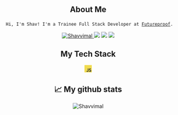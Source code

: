 <h2 align="center"> About Me </h2>
<p align="center"> <code> Hi, I'm Shav! I'm a Trainee Full Stack Developer at <a href="https://getfutureproof.co.uk/">Futureproof</a>.</code> </p>
<p align="center">
    <a href="https://www.linkedin.com/in/shavvimalendiran/">
    <img alt="Shavvimal" src="https://img.shields.io/badge/-shavvimalendiran-blue?style=flat&logo=Linkedin&logoColor=white&link=https://www.linkedin.com/in/shavvimalendiran/"> <a/>
    <img src="https://img.shields.io/github/last-commit/Shavvimal/Shavvimal" />
    <img src="https://visitor-badge.glitch.me/badge?page_id=Shavvimal.Shavvimal" />
    <img src="https://img.shields.io/badge/Code%20quality-A%20for%20effort-success" />

</p>



<h2 align="center"> My Tech Stack</h2>

<p align="center">
<code><img height="20" src="https://raw.githubusercontent.com/github/explore/80688e429a7d4ef2fca1e82350fe8e3517d3494d/topics/javascript/javascript.png"></code>

</p>
  






<h2 align="center"> 📈 My github stats </h2>
<p align="center"> <img src="https://github-readme-stats.vercel.app/api?username=Shavvimal&show_icons=true&theme=buefy" alt="Shavvimal" />


  
  
  
  
<!--


- 🔭 I’m currently working on ...
- 🌱 I’m currently learning ...
- 👯 I’m looking to collaborate on ...
- 🤔 I’m looking for help with ...
- 💬 Ask me about ...
- 📫 How to reach me: ...
- 😄 Pronouns: ...
- ⚡ Fun fact: ...
-->

